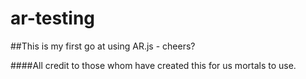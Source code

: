 # ar-testing

##This is my first go at using AR.js - cheers?

####All credit to those whom have created this for us mortals to use. 
